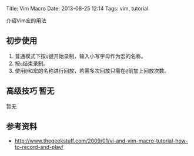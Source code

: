 Title: Vim Macro
Date: 2013-08-25 12:14
Tags: vim, tutorial


介绍Vim宏的用法
## 初步使用

 1.  普通模式下按`q`键开始录制，输入小写字母作为宏的名称。
 2.  按`q`结束录制。
 3.  使用`@`和宏的名称进行回放，若需多次回放只需在`@`前加上回放次数。

## 高级技巧 暂无

暂无
## 参考资料

*  http://www.thegeekstuff.com/2009/01/vi-and-vim-macro-tutorial-how-to-record-and-play/
 
